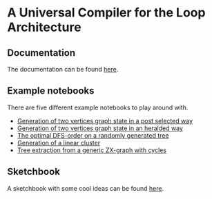 # A Universal Compiler for the Loop Architecture
## Documentation
The documentation can be found [here](https://thenerdmix.github.io/vdsp/genindex.html).
## Example notebooks
There are five different example notebooks to play around with.
* [Generation of two vertices graph state in a post selected way](https://github.com/thenerdmix/vdsp/blob/main/compiler/post_selected_resource_generation.ipynb)
* [Generation of two vertices graph state in an heralded way](https://github.com/thenerdmix/vdsp/blob/main/compiler/heralded_resource_generation.ipynb)
* [The optimal DFS-order on a randomly generated tree](https://github.com/thenerdmix/vdsp/blob/main/compiler/optimal_dfs.ipynb)
* [Generation of a linear cluster](https://github.com/thenerdmix/vdsp/blob/main/compiler/linear_cluster.ipynb)
* [Tree extraction from a generic ZX-graph with cycles](https://github.com/thenerdmix/vdsp/blob/main/compiler/tree_extraction.ipynb)

## Sketchbook
A sketchbook with some cool ideas can be found [here](https://docs.google.com/document/d/1PgesU5yiAXiCxZulvICYOfQMF2VlhI6i1_vP8gzMCQw/edit?usp=sharing).
